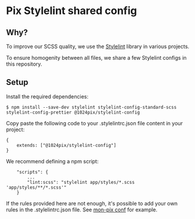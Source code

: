 # Pix Stylelint shared config

## Why?

To improve our SCSS quality, we use the [Stylelint](https://stylelint.io/) library in various projects.

To ensure homogenity between all files, we share a few Stylelint configs in this repository.

## Setup

Install the required dependencies:

```
$ npm install --save-dev stylelint stylelint-config-standard-scss stylelint-config-prettier @1024pix/stylelint-config
```

Copy paste the following code to your .stylelintrc.json file content in your project:

```
{
    extends: ["@1024pix/stylelint-config"]
}
```

We recommend defining a npm script:

```
    "scripts": {
        ...
        "lint:scss": "stylelint app/styles/*.scss 'app/styles/**/*.scss'"
    }
```

If the rules provided here are not enough, it's possible to add your own rules in the .stylelintrc.json file. See [mon-pix conf](https://github.com/1024pix/pix/blob/dev/mon-pix/.stylelintrc.json) for example.
